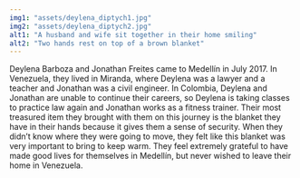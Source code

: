 ```yaml
---
img1: "assets/deylena_diptych1.jpg"
img2: "assets/deylena_diptych2.jpg"
alt1: "A husband and wife sit together in their home smiling"
alt2: "Two hands rest on top of a brown blanket" 
---
```


Deylena Barboza and Jonathan Freites came to Medellín in July 2017. In Venezuela, they lived in Miranda, where Deylena was a lawyer and a teacher and Jonathan was a civil engineer. In Colombia, Deylena and Jonathan are unable to continue their careers, so Deylena is taking classes to practice law again and Jonathan works as a fitness trainer. Their most treasured item they brought with them on this journey is the blanket they have in their hands because it gives them a sense of security. When they didn’t know where they were going to move, they felt like this blanket was very important to bring to keep warm. They feel extremely grateful to have made good lives for themselves in Medellín, but never wished to leave their home in Venezuela.
